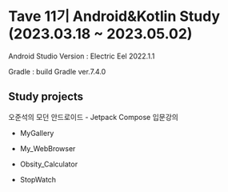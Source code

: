 # Tave 11기 Android&Kotlin Study (2023.03.18 ~ 2023.05.02)

  Android Studio Version : Electric Eel 2022.1.1

  Gradle : build Gradle ver.7.4.0
  
## Study projects
  
  오준석의 모던 안드로이드 - Jetpack Compose 입문강의
  
  - MyGallery
  
  - My_WebBrowser
  
  - Obsity_Calculator
  
  - StopWatch
  
  

